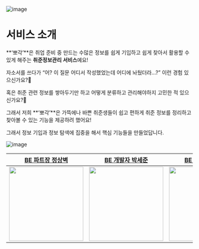![image](https://github.com/user-attachments/assets/79a1fd51-f518-4764-9fa1-718e3ed311b2)

# 서비스 소개
**‘뽀각’**은 취업 준비 중 만드는 수많은 정보를 쉽게 기입하고 쉽게 찾아서 활용할 수 있게 해주는 **취준정보관리 서비스**예요!

자소서를 쓰다가 “어? 이 질문 어디서 작성했었는데 어디에 놔뒀더라…?” 이런 경험 있으신가요?🤔

혹은 취준 관련 정보를 쌓아두기만 하고 어떻게 분류하고 관리해야하지 고민한 적 있으신가요?🤨

그래서 저희 **‘뽀각’**은 가뜩에나 바쁜 취준생들이 쉽고 편하게 취준 정보를 정리하고 찾아볼 수 있는 기능을 제공하려 했어요!

그래서 정보 기입과 정보 탐색에 집중을 해서 핵심 기능들을 만들었답니다.

![image](https://github.com/user-attachments/assets/3205444a-237d-42aa-b27c-2fcba4b2bc8e)


|[BE 파트장 정상벽](https://github.com/JeongSangByuk)|[BE 개발자 박세준](https://github.com/sejoon00)|[BE 개발자 이준영](https://github.com/lee-june-young)|
|:--------:|:--------:|:--------:|
|<img src="https://avatars.githubusercontent.com/u/64072741?v=4" width=200>|<img src="https://avatars.githubusercontent.com/u/74056843?v=4" width=200>|<img src="https://avatars.githubusercontent.com/u/84059402?v=4" width=200>|
